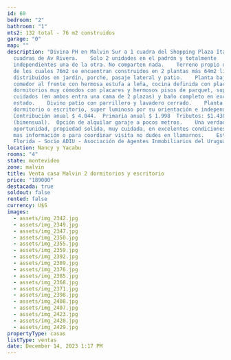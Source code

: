 ```yaml
---
id: 60
bedroom: "2"
bathroom: "1"
mts2: 132 total - 76 m2 construidos
garage: "0"
map: ""
description: "Divina PH en Malvin Sur a 1 cuadra del Shopping Plaza Italia y a 5
  cuadras de Av Rivera.    Solo 2 unidades en el padrón y totalmente
  independientes una de la otra. No comparten nada.    Terreno propio de 132 m2
  de los cuales 76m2 se encuentran construidos en 2 plantas más 64m2 libres
  distribuidos en jardín, porche, pasaje lateral y patio.    Planta baja: Living
  comedor al frente con hermosa estufa a leña, cocina definida con placares, 2
  dormitorios muy cómodos con placares y hermosos pisos de parquet, super
  cuidados (en ambos entra una cama de 2 plazas) y baño completo en excelente
  estado.    Divino patio con parrillero y lavadero cerrado.    Planta alta: 3er
  dormitorio o escritorio, super luminoso por su orientación e independiente.
  Contribución anual $ 4.044.  Primaria anual $ 1.998  Tributos: $1.438
  (bimensual).  Opción de alquilar garaje a pocos metros.    Una verdadera
  oportunidad, propiedad solida, muy cuidada, en excelentes condiciones.    Por
  mas información o para coordinar visita no dudes en llamarnos.    Estudio
  Florida - Socio ADIU - Asociación de Agentes Inmobiliarios del Uruguay."
location: Nancy y Yacabu
rooms: "4"
state: montevideo
zone: malvin
title: Venta casa Malvin 2 dormitorios y escritorio
price: "189000"
destacada: true
soldout: false
rented: false
currency: U$S
images:
  - assets/img_2342.jpg
  - assets/img_2349.jpg
  - assets/img_2347.jpg
  - assets/img_2350.jpg
  - assets/img_2355.jpg
  - assets/img_2359.jpg
  - assets/img_2392.jpg
  - assets/img_2389.jpg
  - assets/img_2376.jpg
  - assets/img_2385.jpg
  - assets/img_2368.jpg
  - assets/img_2371.jpg
  - assets/img_2398.jpg
  - assets/img_2408.jpg
  - assets/img_2407.jpg
  - assets/img_2423.jpg
  - assets/img_2420.jpg
  - assets/img_2429.jpg
propertyType: casas
listType: ventas
date: December 14, 2023 1:17 PM
---
```

